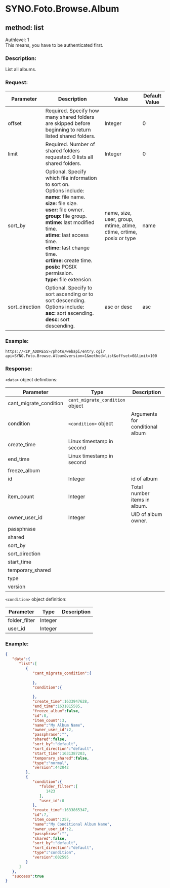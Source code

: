 # SYNO.Foto.Browse.Album
## method: list
Authlevel: 1<br/>
This means, you have to be authenticated first.
### Description:
List all albums.
### Request:

| Parameter | Description | Value | Default Value |
| --- | --- | --- | --- |
| offset | Required. Specify how many shared folders are skipped before beginning to return listed shared folders. | Integer | 0 |
| limit | Required. Number of shared folders requested. 0 lists all shared folders. | Integer | 0 |
| sort_by | Optional. Specify which file information to sort on. <br>Options include: <br/><b>name:</b> file name. <br/><b>size:</b> file size. <br/><b>user:</b> file owner. <br/><b>group:</b> file group. <br/><b>mtime:</b> last modified time. <br/><b>atime:</b> last access time. <br/><b>ctime:</b> last change time. <br/><b>crtime:</b> create time. <br/><b>posix:</b> POSIX permission. <br/><b>type:</b> file extension. | name, size, user, group, mtime, atime, ctime, crtime, posix or type | name |
| sort_direction | Optional. Specify to sort ascending or to sort descending. <br/>Options include: <br/><b>asc:</b> sort ascending. <br/><b>desc:</b> sort descending. | asc or desc | asc |

### Example:
```
https://<IP_ADDRESS>/photo/webapi/entry.cgi?api=SYNO.Foto.Browse.Album&version=1&method=list&offset=0&limit=100
```

### Response:
`<data>` object definitions:

| Parameter | Type | Description |
| --- | --- | --- |
| cant_migrate_condition | `cant_migrate_condition` object |   |
| condition | `<condition>` object  | Arguments for conditional album |
| create_time | Linux timestamp in second |   |
| end_time | Linux timestamp in second |   |
| freeze_album |   |   |
| id | Integer | id of album |
| item_count | Integer | Total number items in album. |
| owner_user_id | Integer | UID of album owner. |
| passphrase |  |  |
| shared |  |   |
| sort_by |   |   |
| sort_direction |   |   |
| start_time |   |   |
| temporary_shared |   |   |
| type |   |   |
| version |   |   |

`<condition>` object definition:

| Parameter | Type | Description |
| --- | --- | --- |
| folder_filter | Integer |   |
| user_id | Integer |   |

### Example:
```json
{
   "data":{
      "list":[
         {
            "cant_migrate_condition":{
               
            },
            "condition":{
               
            },
            "create_time":1633947628,
            "end_time":1631815585,
            "freeze_album":false,
            "id":8,
            "item_count":3,
            "name":"My Album Name",
            "owner_user_id":2,
            "passphrase":"",
            "shared":false,
            "sort_by":"default",
            "sort_direction":"default",
            "start_time":1631387203,
            "temporary_shared":false,
            "type":"normal",
            "version":442042
         },
         {
            "condition":{
               "folder_filter":[
                  1423
               ],
               "user_id":0
            },
            "create_time":1633865347,
            "id":7,
            "item_count":257,
            "name":"My Conditional Album Name",
            "owner_user_id":2,
            "passphrase":"",
            "shared":false,
            "sort_by":"default",
            "sort_direction":"default",
            "type":"condition",
            "version":602595
         }
      ]
   },
   "success":true
}
```
